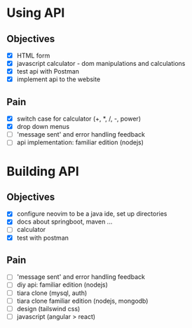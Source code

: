 # Using API

## Objectives

- [X] HTML form
- [X] javascript calculator - dom manipulations and calculations
- [X] test api with Postman
- [X] implement api to the website

## Pain

- [X] switch case for calculator (+, *, /, -, power)
- [X] drop down menus
- [ ] 'message sent' and error handling feedback
- [ ] api implementation: familiar edition (nodejs)

# Building API

## Objectives

- [X] configure neovim to be a java ide, set up directories
- [X] docs about springboot, maven ...
- [ ] calculator
- [X] test with postman

## Pain

- [ ] 'message sent' and error handling feedback
- [ ] diy api: familiar edition (nodejs)
- [ ] tiara clone (mysql, auth)
- [ ] tiara clone familiar edition (nodejs, mongodb)
- [ ] design (tailswind css)
- [ ] javascript (angular > react)
